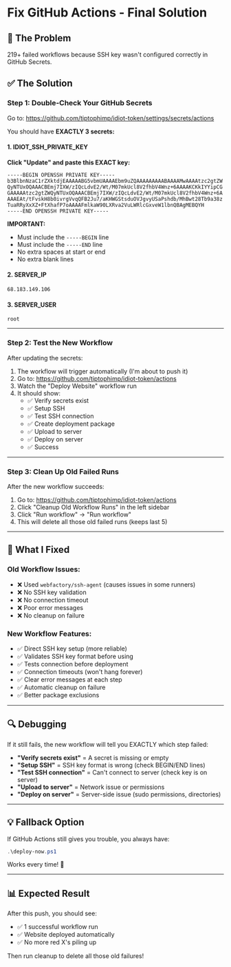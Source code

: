 # Fix GitHub Actions - Final Solution

## 🔧 The Problem

219+ failed workflows because SSH key wasn't configured correctly in GitHub Secrets.

## ✅ The Solution

### Step 1: Double-Check Your GitHub Secrets

Go to: https://github.com/tiptophimp/idiot-token/settings/secrets/actions

You should have **EXACTLY 3 secrets:**

#### 1. IDIOT_SSH_PRIVATE_KEY

**Click "Update" and paste this EXACT key:**

```
-----BEGIN OPENSSH PRIVATE KEY-----
b3BlbnNzaC1rZXktdjEAAAAABG5vbmUAAAAEbm9uZQAAAAAAAAABAAAAMwAAAAtzc2gtZW
QyNTUxOQAAACBEmj7IXW/zIQcLdvE2/Wt/M07mkUcl8V2fhbV4Wnz+6AAAAKCKkIYYipCG
GAAAAAtzc2gtZWQyNTUxOQAAACBEmj7IXW/zIQcLdvE2/Wt/M07mkUcl8V2fhbV4Wnz+6A
AAAEAt/tFvskH8b0ivrgVvqQFB2Ju7/aKHWGStsduOVJgvyUSaPshdb/MhBwt28Tb9a38z
TuaRRyXxXZ+FtXhafP7oAAAAFmlkaW90LXRva2VuLWRlcGxveW1lbnQBAgMEBQYH
-----END OPENSSH PRIVATE KEY-----
```

**IMPORTANT:**
- Must include the `-----BEGIN` line
- Must include the `-----END` line
- No extra spaces at start or end
- No extra blank lines

#### 2. SERVER_IP

```
68.183.149.106
```

#### 3. SERVER_USER

```
root
```

---

### Step 2: Test the New Workflow

After updating the secrets:

1. The workflow will trigger automatically (I'm about to push it)
2. Go to: https://github.com/tiptophimp/idiot-token/actions
3. Watch the "Deploy Website" workflow run
4. It should show:
   - ✅ Verify secrets exist
   - ✅ Setup SSH
   - ✅ Test SSH connection
   - ✅ Create deployment package
   - ✅ Upload to server
   - ✅ Deploy on server
   - ✅ Success

---

### Step 3: Clean Up Old Failed Runs

After the new workflow succeeds:

1. Go to: https://github.com/tiptophimp/idiot-token/actions
2. Click "Cleanup Old Workflow Runs" in the left sidebar
3. Click "Run workflow" → "Run workflow"
4. This will delete all those old failed runs (keeps last 5)

---

## 🎯 What I Fixed

### Old Workflow Issues:
- ❌ Used `webfactory/ssh-agent` (causes issues in some runners)
- ❌ No SSH key validation
- ❌ No connection timeout
- ❌ Poor error messages
- ❌ No cleanup on failure

### New Workflow Features:
- ✅ Direct SSH key setup (more reliable)
- ✅ Validates SSH key format before using
- ✅ Tests connection before deployment
- ✅ Connection timeouts (won't hang forever)
- ✅ Clear error messages at each step
- ✅ Automatic cleanup on failure
- ✅ Better package exclusions

---

## 🔍 Debugging

If it still fails, the new workflow will tell you EXACTLY which step failed:

- **"Verify secrets exist"** = A secret is missing or empty
- **"Setup SSH"** = SSH key format is wrong (check BEGIN/END lines)
- **"Test SSH connection"** = Can't connect to server (check key is on server)
- **"Upload to server"** = Network issue or permissions
- **"Deploy on server"** = Server-side issue (sudo permissions, directories)

---

## 💡 Fallback Option

If GitHub Actions still gives you trouble, you always have:

```powershell
.\deploy-now.ps1
```

Works every time! 🎯

---

## 📊 Expected Result

After this push, you should see:
- ✅ 1 successful workflow run
- ✅ Website deployed automatically
- ✅ No more red X's piling up

Then run cleanup to delete all those old failures!

